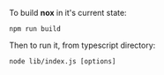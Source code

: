 To build **nox** in it's current state:
```
npm run build
```

Then to run it, from typescript directory:
```
node lib/index.js [options]
```
